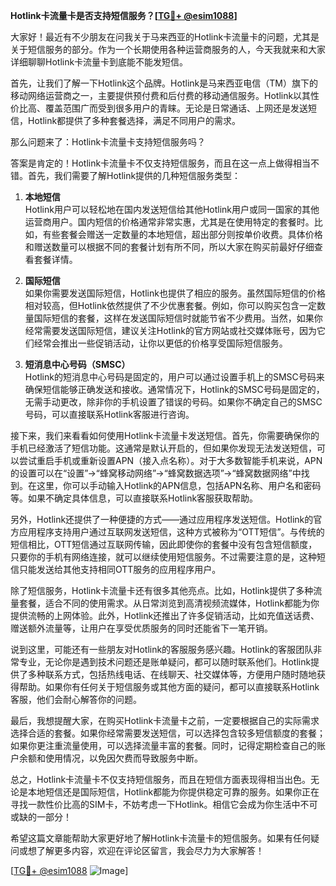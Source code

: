 **Hotlink卡流量卡是否支持短信服务？[[TG💪+ @esim1088](https://t.me/s/esim1088)]**

大家好！最近有不少朋友在问我关于马来西亚的Hotlink卡流量卡的问题，尤其是关于短信服务的部分。作为一个长期使用各种运营商服务的人，今天我就来和大家详细聊聊Hotlink卡流量卡到底能不能发短信。

首先，让我们了解一下Hotlink这个品牌。Hotlink是马来西亚电信（TM）旗下的移动网络运营商之一，主要提供预付费和后付费的移动通信服务。Hotlink以其性价比高、覆盖范围广而受到很多用户的青睐。无论是日常通话、上网还是发送短信，Hotlink都提供了多种套餐选择，满足不同用户的需求。

那么问题来了：Hotlink卡流量卡支持短信服务吗？

答案是肯定的！Hotlink卡流量卡不仅支持短信服务，而且在这一点上做得相当不错。首先，我们需要了解Hotlink提供的几种短信服务类型：

1. **本地短信**  
   Hotlink用户可以轻松地在国内发送短信给其他Hotlink用户或同一国家的其他运营商用户。国内短信的价格通常非常实惠，尤其是在使用特定的套餐时。比如，有些套餐会赠送一定数量的本地短信，超出部分则按单价收费。具体价格和赠送数量可以根据不同的套餐计划有所不同，所以大家在购买前最好仔细查看套餐详情。

2. **国际短信**  
   如果你需要发送国际短信，Hotlink也提供了相应的服务。虽然国际短信的价格相对较高，但Hotlink依然提供了不少优惠套餐。例如，你可以购买包含一定数量国际短信的套餐，这样在发送国际短信时就能节省不少费用。当然，如果你经常需要发送国际短信，建议关注Hotlink的官方网站或社交媒体账号，因为它们经常会推出一些促销活动，让你以更低的价格享受国际短信服务。

3. **短消息中心号码（SMSC）**  
   Hotlink的短消息中心号码是固定的，用户可以通过设置手机上的SMSC号码来确保短信能够正确发送和接收。通常情况下，Hotlink的SMSC号码是固定的，无需手动更改，除非你的手机设置了错误的号码。如果你不确定自己的SMSC号码，可以直接联系Hotlink客服进行咨询。

接下来，我们来看看如何使用Hotlink卡流量卡发送短信。首先，你需要确保你的手机已经激活了短信功能。这通常是默认开启的，但如果你发现无法发送短信，可以尝试重启手机或重新设置APN（接入点名称）。对于大多数智能手机来说，APN的设置可以在“设置”→“蜂窝移动网络”→“蜂窝数据选项”→“蜂窝数据网络”中找到。在这里，你可以手动输入Hotlink的APN信息，包括APN名称、用户名和密码等。如果不确定具体信息，可以直接联系Hotlink客服获取帮助。

另外，Hotlink还提供了一种便捷的方式——通过应用程序发送短信。Hotlink的官方应用程序支持用户通过互联网发送短信，这种方式被称为“OTT短信”。与传统的短信相比，OTT短信通过互联网传输，因此即使你的套餐中没有包含短信额度，只要你的手机有网络连接，就可以继续使用短信服务。不过需要注意的是，这种短信只能发送给其他支持相同OTT服务的应用程序用户。

除了短信服务，Hotlink卡流量卡还有很多其他亮点。比如，Hotlink提供了多种流量套餐，适合不同的使用需求。从日常浏览到高清视频流媒体，Hotlink都能为你提供流畅的上网体验。此外，Hotlink还推出了许多促销活动，比如充值送话费、赠送额外流量等，让用户在享受优质服务的同时还能省下一笔开销。

说到这里，可能还有一些朋友对Hotlink的客服服务感兴趣。Hotlink的客服团队非常专业，无论你是遇到技术问题还是账单疑问，都可以随时联系他们。Hotlink提供了多种联系方式，包括热线电话、在线聊天、社交媒体等，方便用户随时随地获得帮助。如果你有任何关于短信服务或其他方面的疑问，都可以直接联系Hotlink客服，他们会耐心解答你的问题。

最后，我想提醒大家，在购买Hotlink卡流量卡之前，一定要根据自己的实际需求选择合适的套餐。如果你经常需要发送短信，可以选择包含较多短信额度的套餐；如果你更注重流量使用，可以选择流量丰富的套餐。同时，记得定期检查自己的账户余额和使用情况，以免因欠费而导致服务中断。

总之，Hotlink卡流量卡不仅支持短信服务，而且在短信方面表现得相当出色。无论是本地短信还是国际短信，Hotlink都能为你提供稳定可靠的服务。如果你正在寻找一款性价比高的SIM卡，不妨考虑一下Hotlink。相信它会成为你生活中不可或缺的一部分！

希望这篇文章能帮助大家更好地了解Hotlink卡流量卡的短信服务。如果有任何疑问或想了解更多内容，欢迎在评论区留言，我会尽力为大家解答！  

[[TG💪+ @esim1088](https://t.me/s/esim1088) ![Image](https://i.postimg.cc/4NQfJmqS/Snipaste-2025-05-13-00-14-12.png)]